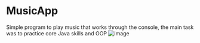 # MusicApp
Simple program to play music that works through the console, the main task was to practice core Java skills and OOP 
![image](https://user-images.githubusercontent.com/81489104/175469065-0e94c7cb-9435-440c-b405-abdb656b5b94.png)
